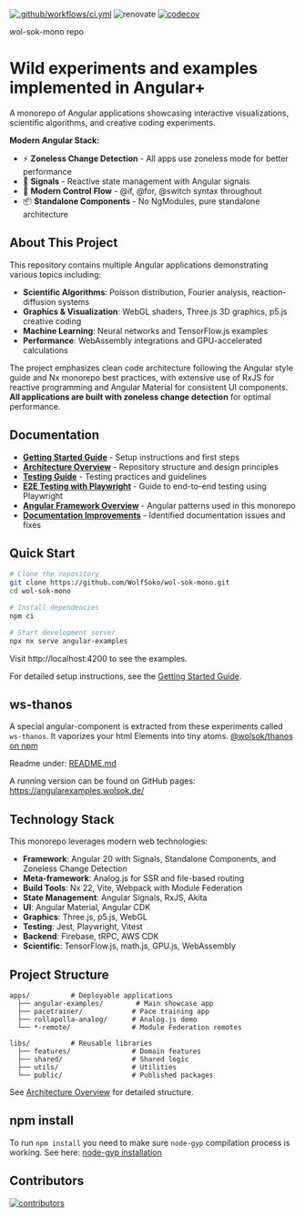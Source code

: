 [![.github/workflows/ci.yml](https://github.com/WolfSoko/wol-sok-mono/actions/workflows/ci.yml/badge.svg)](https://github.com/WolfSoko/wol-sok-mono/actions/workflows/ci.yml)
![renovate](https://img.shields.io/badge/maintained%20with-renovate-blue?logo=renovatebot)
[![codecov](https://codecov.io/github/WolfSoko/wol-sok-mono/branch/main/graph/badge.svg?token=SYKFAX478R)](https://codecov.io/github/WolfSoko/wol-sok-mono)

wol-sok-mono repo

# Wild experiments and examples implemented in Angular+

A monorepo of Angular applications showcasing interactive visualizations, scientific algorithms, and creative coding experiments.

**Modern Angular Stack:**

- ⚡ **Zoneless Change Detection** - All apps use zoneless mode for better performance
- 🎯 **Signals** - Reactive state management with Angular signals
- 🔀 **Modern Control Flow** - @if, @for, @switch syntax throughout
- 📦 **Standalone Components** - No NgModules, pure standalone architecture

## About This Project

This repository contains multiple Angular applications demonstrating various topics including:

- **Scientific Algorithms**: Poisson distribution, Fourier analysis, reaction-diffusion systems
- **Graphics & Visualization**: WebGL shaders, Three.js 3D graphics, p5.js creative coding
- **Machine Learning**: Neural networks and TensorFlow.js examples
- **Performance**: WebAssembly integrations and GPU-accelerated calculations

The project emphasizes clean code architecture following the Angular style guide and Nx monorepo best practices, with extensive use of RxJS for reactive programming and Angular Material for consistent UI components. **All applications are built with zoneless change detection** for optimal performance.

## Documentation

- **[Getting Started Guide](./docs/GETTING_STARTED.md)** - Setup instructions and first steps
- **[Architecture Overview](./docs/ARCHITECTURE.md)** - Repository structure and design principles
- **[Testing Guide](./docs/TESTING.md)** - Testing practices and guidelines
- **[E2E Testing with Playwright](./docs/E2E_TESTING.md)** - Guide to end-to-end testing using Playwright
- **[Angular Framework Overview](./docs/ANGULAR.md)** - Angular patterns used in this monorepo
- **[Documentation Improvements](./docs/IMPROVEMENTS.md)** - Identified documentation issues and fixes

## Quick Start

```bash
# Clone the repository
git clone https://github.com/WolfSoko/wol-sok-mono.git
cd wol-sok-mono

# Install dependencies
npm ci

# Start development server
npx nx serve angular-examples
```

Visit http://localhost:4200 to see the examples.

For detailed setup instructions, see the [Getting Started Guide](./docs/GETTING_STARTED.md).

## ws-thanos

A special angular-component is extracted from these experiments called `ws-thanos`. It vaporizes your html Elements into
tiny atoms.
[@wolsok/thanos on npm](https://www.npmjs.com/package/@wolsok/thanos)

Readme under: [README.md](./libs/public/ws-thanos/README.md)

A running version can be found on GitHub pages: https://angularexamples.wolsok.de/

## Technology Stack

This monorepo leverages modern web technologies:

- **Framework**: Angular 20 with Signals, Standalone Components, and Zoneless Change Detection
- **Meta-framework**: Analog.js for SSR and file-based routing
- **Build Tools**: Nx 22, Vite, Webpack with Module Federation
- **State Management**: Angular Signals, RxJS, Akita
- **UI**: Angular Material, Angular CDK
- **Graphics**: Three.js, p5.js, WebGL
- **Testing**: Jest, Playwright, Vitest
- **Backend**: Firebase, tRPC, AWS CDK
- **Scientific**: TensorFlow.js, math.js, GPU.js, WebAssembly

## Project Structure

```
apps/          # Deployable applications
  ├── angular-examples/        # Main showcase app
  ├── pacetrainer/            # Pace training app
  ├── rollapolla-analog/      # Analog.js demo
  └── *-remote/               # Module Federation remotes

libs/          # Reusable libraries
  ├── features/               # Domain features
  ├── shared/                 # Shared logic
  ├── utils/                  # Utilities
  └── public/                 # Published packages
```

See [Architecture Overview](./docs/ARCHITECTURE.md) for detailed structure.

## npm install

To run `npm install` you need to make sure `node-gyp` compilation process is working. See here: [node-gyp installation](https://github.com/nodejs/node-gyp#installation)

## Contributors

[![contributors](https://contrib.rocks/image?repo=WolfSoko/wol-sok-mono)](https://github.com/WolfSoko/wol-sok-mono/graphs/contributors)
